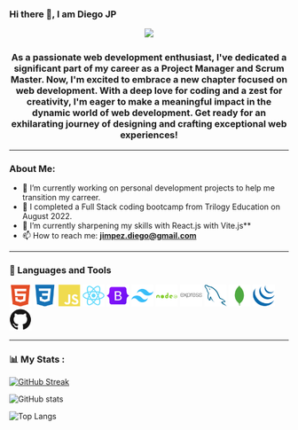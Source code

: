 ### Hi there 👋, I am Diego JP

<!--
**diegojimenez77/diegojimenez77** is a ✨ _special_ ✨ repository because its `README.md` (this file) appears on your GitHub profile.

Here are some ideas to get you started:

- 🔭 I’m currently working on ...
- 🌱 I’m currently learning ...
- 👯 I’m looking to collaborate on ...
- 🤔 I’m looking for help with ...
- 💬 Ask me about ...
- 📫 How to reach me: ...
- 😄 Pronouns: ...
- ⚡ Fun fact: ...
-->

<div id="header" align="center">
    <img src="https://media.tenor.com/RlEQW27o7dAAAAAC/donut-code.gif" width="200" />
    <h3 align="center">As a passionate web development enthusiast, I've dedicated a significant part of my career as a Project Manager and Scrum Master. Now, I'm excited to embrace a new chapter focused on web development. With a deep love for coding and a zest for creativity, I'm eager to make a meaningful impact in the dynamic world of web development. Get ready for an exhilarating journey of designing and crafting exceptional web experiences!</h3>
</div>

---

### About Me:
- 🔭 I’m currently working on personal development projects to help me transition my carreer.
- 🤔 I completed a Full Stack coding bootcamp from Trilogy Education on August 2022.
- 🌱 I’m currently sharpening my skills with React.js with Vite.js**
- 📫 How to reach me: **jimpez.diego@gmail.com**
  
---

<div align="left">
    <h3> &#128296; Languages and Tools </h3>
    <div>
        <img src="https://github.com/devicons/devicon/blob/master/icons/html5/html5-plain.svg" title="HTML5" width="40" height="40" />
        <img src="https://github.com/devicons/devicon/blob/master/icons/css3/css3-plain.svg" title="CSS3" width="40" height="40" />
        <img src="https://github.com/devicons/devicon/blob/master/icons/javascript/javascript-plain.svg" title="JavaScript" width="40" height="40" />
        <img src="https://github.com/devicons/devicon/blob/master/icons/react/react-original.svg" title="React" width="40" height="40" />
        <img src="https://github.com/devicons/devicon/blob/master/icons/bootstrap/bootstrap-original.svg" title="Bootstrap" width="40" height="40" />
        <img src="https://github.com/devicons/devicon/blob/master/icons/tailwindcss/tailwindcss-plain.svg" title="tailwind" width="40" height="40" />
        <img src="https://github.com/devicons/devicon/blob/master/icons/nodejs/nodejs-plain-wordmark.svg" title="node" width="40" height="40" />
        <img src="https://github.com/devicons/devicon/blob/master/icons/express/express-original-wordmark.svg" title="Exoress" width="40" height="40" />
        <img src="https://github.com/devicons/devicon/blob/master/icons/mysql/mysql-plain.svg" title="MySql" width="40" height="40" />
        <img src="https://github.com/devicons/devicon/blob/master/icons/mongodb/mongodb-plain.svg" title="Mongo" width="40" height="40" />
        <img src="https://github.com/devicons/devicon/blob/master/icons/jquery/jquery-plain.svg" title="Jquery" width="40" height="40" />
        <img src="https://github.com/devicons/devicon/blob/master/icons/github/github-original.svg" title="github" width="40" height="40" />
    </div>
</div>

---

###  &#128202; My Stats :

[![GitHub Streak](https://github-readme-streak-stats.herokuapp.com?user=diegojimenez77&theme=dark)](https://git.io/streak-stats)

![GitHub stats](https://github-readme-stats.vercel.app/api?username=diegojimenez77&show_icons=true&theme=radical)

![Top Langs](https://github-readme-stats.vercel.app/api/top-langs/?username=diegojimenez77&layout=compact)
